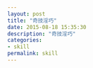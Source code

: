 ```yaml
---
layout: post
title: "奇技淫巧"
date: 2015-08-18 15:35:30
description: "奇技淫巧"
categories:
- skill
permalink: skill
---
```

